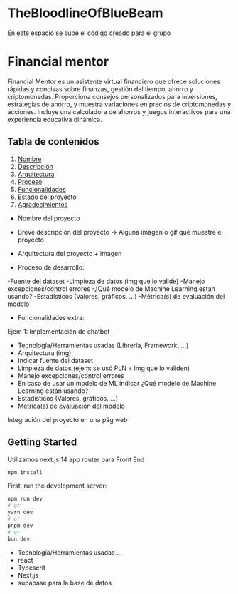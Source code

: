 # TheBloodlineOfBlueBeam
En este espacio se sube el código creado para el grupo 






# Financial mentor

Financial Mentor es un asistente virtual financiero que ofrece soluciones rápidas y concisas sobre finanzas, gestión del tiempo, ahorro y criptomonedas. Proporciona consejos personalizados para inversiones, estrategias de ahorro, y muestra variaciones en precios de criptomonedas y acciones. Incluye una calculadora de ahorros y juegos interactivos para una experiencia educativa dinámica.


## Tabla de contenidos

1. [Nombre](#Nombre)
2. [Descripción](#descripción)
3. [Arquitectura](#Arquitectura)
4. [Proceso](#Proceso)
5. [Funcionalidades](#Funcionalidades)
6. [Estado del proyecto](#EstadoDelProyecto)
7. [Agradecimientos](#Agradecimientos)


* Nombre del proyecto

* Breve descripción del proyecto -> Alguna imagen o gif que muestre el proyecto

* Arquitectura del proyecto + imagen

* Proceso de desarrollo:

-Fuente del dataset
-Limpieza de datos (img que lo valide)
-Manejo excepciones/control errores
-¿Qué modelo de Machine Learning están usando?
-Estadísticos (Valores, gráficos, …)
-Métrica(s) de evaluación del modelo

* Funcionalidades extra:

Ejem 1: Implementación de chatbot
- Tecnología/Herramientas usadas (Librería, Framework, …)
- Arquitectura (img)
- Indicar fuente del dataset
- Limpieza de datos (ejem: se usó PLN + img que lo validen)
- Manejo excepciones/control errores
- En caso de usar un modelo de ML indicar ¿Qué modelo de Machine Learning están usando?
- Estadísticos (Valores, gráficos, …)
- Métrica(s) de evaluación del modelo

 Integración del proyecto en una pág web
## Getting Started
Utilizamos next.js 14 app router para Front   End 

```bash
npm install

```
First, run the development server:

```bash
npm run dev
# or
yarn dev
# or
pnpm dev
# or
bun dev
```



- Tecnología/Herramientas usadas …
- react
- Typescrit
- Next.js
- supabase para la base de datos
  
